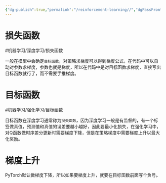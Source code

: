 ```yaml
---
{"dg-publish":true,"permalink":"/reinforcement-learning//","dgPassFrontmatter":true}
---
```



# 损失函数
#机器学习/深度学习/损失函数
 
一般在模型中会确定`目标函数`，对策略求梯度可以得到梯度公式，在代码中可以自动对参数求梯度，参数也就是梯度，所以在代码中是对目标函数求梯度，直接写出目标函数就行了，而不需要手推梯度。

# 目标函数
#机器学习/强化学习/目标函数 

目标函数在深度学习通常称为`损失函数`，因为深度学习一般是有监督的，有一个标签做真值，预测值和真值的误差要越小越好，因此要最小化损失，在强化学习中，对Q函数做时序差分更新时需要梯度下降，但是在策略梯度中需要梯度上升以最大化奖励。

# 梯度上升

PyTorch默认做梯度下降，所以如果要梯度上升，就要在目标函数前面写个负号。